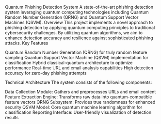 Quantum Phishing Detection System
A state-of-the-art phishing detection system leveraging quantum computing technologies including Quantum Random Number Generation (QRNG) and Quantum Support Vector Machines (QSVM).
Overview
This project implements a novel approach to phishing detection by applying quantum computing principles to traditional cybersecurity challenges. By utilizing quantum algorithms, we aim to enhance detection accuracy and resilience against sophisticated phishing attacks.
Key Features

Quantum Random Number Generation (QRNG) for truly random feature sampling
Quantum Support Vector Machine (QSVM) implementation for classification
Hybrid classical-quantum architecture to optimize performance
Real-time URL and email analysis capabilities
High detection accuracy for zero-day phishing attempts

Technical Architecture
The system consists of the following components:

Data Collection Module: Gathers and preprocesses URLs and email content
Feature Extraction Engine: Transforms raw data into quantum-compatible feature vectors
QRNG Subsystem: Provides true randomness for enhanced security
QSVM Model: Core quantum machine learning algorithm for classification
Reporting Interface: User-friendly visualization of detection results


